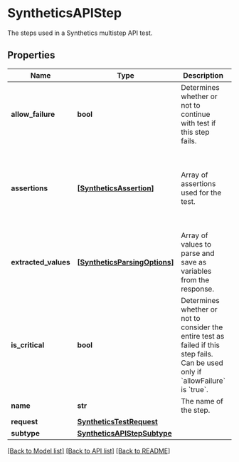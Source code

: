 # SyntheticsAPIStep

The steps used in a Synthetics multistep API test.

## Properties

| Name                 | Type                                                          | Description                                                                                                                                           | Notes                                                             |
| -------------------- | ------------------------------------------------------------- | ----------------------------------------------------------------------------------------------------------------------------------------------------- | ----------------------------------------------------------------- |
| **allow_failure**    | **bool**                                                      | Determines whether or not to continue with test if this step fails.                                                                                   | [optional]                                                        |
| **assertions**       | [**[SyntheticsAssertion]**](SyntheticsAssertion.md)           | Array of assertions used for the test.                                                                                                                | [optional] if omitted the server will use the default value of [] |
| **extracted_values** | [**[SyntheticsParsingOptions]**](SyntheticsParsingOptions.md) | Array of values to parse and save as variables from the response.                                                                                     | [optional]                                                        |
| **is_critical**      | **bool**                                                      | Determines whether or not to consider the entire test as failed if this step fails. Can be used only if &#x60;allowFailure&#x60; is &#x60;true&#x60;. | [optional]                                                        |
| **name**             | **str**                                                       | The name of the step.                                                                                                                                 | [optional]                                                        |
| **request**          | [**SyntheticsTestRequest**](SyntheticsTestRequest.md)         |                                                                                                                                                       | [optional]                                                        |
| **subtype**          | [**SyntheticsAPIStepSubtype**](SyntheticsAPIStepSubtype.md)   |                                                                                                                                                       | [optional]                                                        |

[[Back to Model list]](README.md#documentation-for-models) [[Back to API list]](README.md#documentation-for-api-endpoints) [[Back to README]](README.md)
